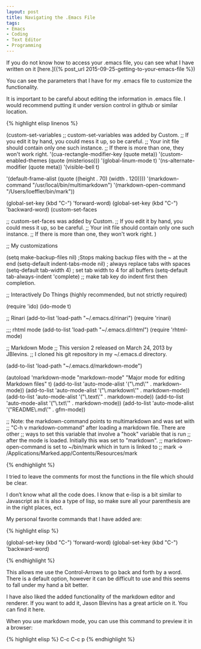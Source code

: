 ```yaml
---
layout: post
title: Navigating the .Emacs File
tags:
- Emacs 
- Coding
- Text Editor
- Programming
---
```


If you do not know how to access your .emacs file, you can see what I have written on it [here.]({% post_url 2015-09-25-getting-to-your-emacs-file %})

You can see the parameters that I have for my .emacs file to customize the functionality.

It is important to be careful about editing the information in .emacs file. I would recommend putting it under version control in github or similar location.

{% highlight elisp linenos %}

  (custom-set-variables
  ;; custom-set-variables was added by Custom.
  ;; If you edit it by hand, you could mess it up, so be careful.
  ;; Your init file should contain only one such instance.
  ;; If there is more than one, they won't work right.
  '(cua-rectangle-modifier-key (quote meta))
  '(custom-enabled-themes (quote (misterioso)))
  '(global-linum-mode t)
  '(ns-alternate-modifier (quote meta))
  '(visible-bell t)

  '(default-frame-alist (quote ((height . 70) (width . 120))))
  '(markdown-command "/usr/local/bin/multimarkdown")
  '(markdown-open-command "/Users/loeffler/bin/mark"))

  (global-set-key (kbd "C-<right>") 'forward-word)
  (global-set-key (kbd "C-<left>") 'backward-word)
  (custom-set-faces

  ;; custom-set-faces was added by Custom.
  ;; If you edit it by hand, you could mess it up, so be careful.
  ;; Your init file should contain only one such instance.
  ;; If there is more than one, they won't work right.
  )

  ;; My customizations

  (setq make-backup-files nil) ;Stops making backup files with the ~ at the end
  (setq-default indent-tabs-mode nil) ; always replace tabs with spaces
  (setq-default tab-width 4) ; set tab width to 4 for all buffers
  (setq-default tab-always-indent 'complete) ;; make tab key do indent first then completion.


  ;; Interactively Do Things (highly recommended, but not strictly required)

  (require 'ido)
  (ido-mode t)

  ;; Rinari
  (add-to-list 'load-path "~/.emacs.d/rinari")
  (require 'rinari)

  ;;; rhtml mode
  (add-to-list 'load-path "~/.emacs.d/rhtml")
  (require 'rhtml-mode)


  ;; Markdown Mode
  ;; This version 2 released on March 24, 2013 by JBlevins.
  ;; I cloned his git repository in my ~/.emacs.d directory.

  (add-to-list 'load-path "~/.emacs.d/markdown-mode")

  (autoload 'markdown-mode "markdown-mode"
  "Major mode for editing Markdown files" t)
  (add-to-list 'auto-mode-alist '("\\.md\\'" . markdown-mode))
  (add-to-list 'auto-mode-alist '("\\.markdown\\'" . markdown-mode))
  (add-to-list 'auto-mode-alist '("\\.text\\'" . markdown-mode))
  (add-to-list 'auto-mode-alist '("\\.txt\\'" . markdown-mode))
  (add-to-list 'auto-mode-alist '("README\\.md\\'" . gfm-mode))

  ;; Note: the markdown-command points to multimarkdown and was set with
  ;; "C-h v markdown-command" after loading a markdown file. There are other
  ;; ways to set this variable that involve a "hook" variable that is run
  ;; after the mode is loaded.  Initially this was set to "markdown".
  ;; markdown-open-command is set to ~/bin/mark which in turn is linked to
  ;; mark -> /Applications/Marked.app/Contents/Resources/mark

{% endhighlight %}

I tried to leave the comments for most the functions in the file which should be clear.

I don’t know what all the code does. I know that e-lisp is a bit similar to Javascript as it is also a type of lisp, so make sure all your parenthesis are in the right places, ect.

My personal favorite commands that I have added are:

{% highlight elisp %}

  (global-set-key (kbd "C-<right>") 'forward-word)
  (global-set-key (kbd "C-<left>") 'backward-word)

{% endhighlight %}

This allows me use the Control-Arrows to go back and forth by a word. There is a default option, however it can be difficult to use and this seems to fall under my hand a bit better.

I have also liked the added functionality of the markdown editor and renderer. If you want to add it, Jason Blevins has a great article on it. You can find it here.

When you use markdown mode, you can use this command to preview it in a browser:

{% highlight elisp %}
  C-c C-c p
{% endhighlight %}
